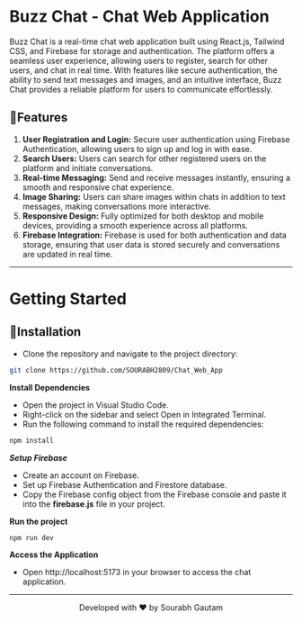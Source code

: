 # Buzz Chat - Chat Web Application
Buzz Chat is a real-time chat web application built using React.js, Tailwind CSS, and Firebase for storage and authentication. The platform offers a seamless user experience, allowing users to register, search for other users, and chat in real time. With features like secure authentication, the ability to send text messages and images, and an intuitive interface, Buzz Chat provides a reliable platform for users to communicate effortlessly.

## 🧐Features
1. **User Registration and Login:** Secure user authentication using Firebase Authentication, allowing users to sign up and log in with ease.
2. **Search Users:** Users can search for other registered users on the platform and initiate conversations.
3. **Real-time Messaging:** Send and receive messages instantly, ensuring a smooth and responsive chat experience.
4. **Image Sharing:** Users can share images within chats in addition to text messages, making conversations more interactive.
5. **Responsive Design:** Fully optimized for both desktop and mobile devices, providing a smooth experience across all platforms.
6. **Firebase Integration:** Firebase is used for both authentication and data storage, ensuring that user data is stored securely and conversations are updated in real time.
   
<hr>

# Getting Started
## 🚀Installation
- Clone the repository and navigate to the project directory:
```bash
git clone https://github.com/SOURABH2809/Chat_Web_App
```

**Install Dependencies**
- Open the project in Visual Studio Code.
- Right-click on the sidebar and select Open in Integrated Terminal.
- Run the following command to install the required dependencies:
```bash
npm install
```
***Setup Firebase***
- Create an account on Firebase.
- Set up Firebase Authentication and Firestore database.
- Copy the Firebase config object from the Firebase console and paste it into the **firebase.js** file in your project.

**Run the project**
```bash
npm run dev
```

**Access the Application**
- Open http://localhost:5173 in your browser to access the chat application.

<hr>
<p align="center">
Developed with ❤️ by Sourabh Gautam
</p>
